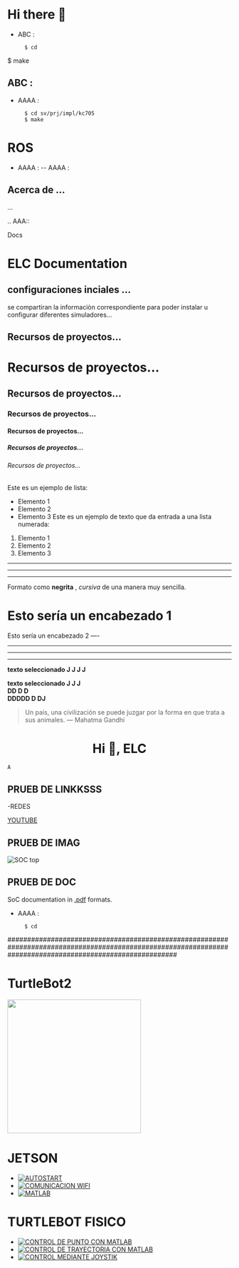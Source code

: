 
# Hi there 👋

- ABC :

        $ cd

$ make
## ABC :

- AAAA :

        $ cd sv/prj/impl/kc705
        $ make
  





ROS 
===================

- AAAA :
-- AAAA :
  
## Acerca de ...
 ...

.. AAA::

  Docs

ELC  Documentation
===================

## configuraciones inciales  ...

se compartiran la informaciòn correspondiente para poder instalar u configurar diferentes simuladores...


##  Recursos de proyectos...


# Recursos de proyectos...
##  Recursos de proyectos...
###   Recursos de proyectos...
####   Recursos de proyectos...
#####    Recursos de proyectos...
######   Recursos de proyectos...


Este es un ejemplo de lista:
- Elemento 1
- Elemento 2
- Elemento 3
Este es un ejemplo de texto que da entrada a una lista numerada:
1. Elemento 1
2. Elemento 2
3. Elemento 3

***
---
___

Formato como **negrita** , *cursiva* de una manera muy sencilla.


Esto sería un encabezado 1
===
Esto sería un encabezado 2
—-


***
---
___


 __texto seleccionado J J J  J__ 


 __texto seleccionado J J J  
 DD D                 D    
 DDDDD      D               DJ__ 

> Un país, una civilización se puede juzgar por la forma en que trata a sus animales.  — Mahatma Gandhi


<h1 align="center">Hi 👋, ELC </h1>

``A                                                                                                                                                                                                                             `` 




<!-- 
- 🌱 I’m currently learning ...
- 👯 I’m looking to collaborate on ...
- 🤔 I’m looking for help with ...
- 💬 Ask me about ...
- 📫 How to reach me: ...
- 😄 Pronouns: ...
- ⚡ Fun fact: ...
-->


## PRUEB DE LINKKSSS
-REDES

[YOUTUBE](https://www.youtube.com/watch?v=4fezP875xOQ)



## PRUEB DE IMAG

![SOC top](docs/doxygen/pics/soc_top_v5.png)


## PRUEB DE DOC

SoC documentation in [.pdf](docs/riscv_vhdl_trm.pdf) formats.


- AAAA :

        $ cd





###########################################################################################################################################################

#


##


####

# TurtleBot2



<img src="https://www.google.com/url?sa=i&url=https%3A%2F%2Fwww.turtlebot.com%2Fturtlebot2%2F&psig=AOvVaw0xbwcxs1fNp_6Ubvn1Z7Y0&ust=1694126521731000&source=images&cd=vfe&opi=89978449&ved=0CBAQjRxqFwoTCPCqvKaHl4EDFQAAAAAdAAAAABAI" width="300">



# JETSON 

- [![AUTOSTART](https://github.com/ERICKLOCR/AUTOSART)](https://github.com/ERICKLOCR/AUTOSART)
- [![COMUNICACION WIFI](https://github.com/ERICKLOCR/wifi__.git)](https://github.com/ERICKLOCR/wifi__.git)
- [![MATLAB](https://github.com/ERICKLOCR/NUEVAPRUEBA)](https://github.com/ERICKLOCR/NUEVAPRUEBA)





# TURTLEBOT FISICO 

- [![CONTROL DE PUNTO CON MATLAB ](https://github.com/ERICKLOCR/NUEVAPRUEBA)](https://github.com/ERICKLOCR/NUEVAPRUEBA)
- [![CONTROL DE TRAYECTORIA CON MATLAB](https://github.com/ERICKLOCR/NUEVAPRUEBA)](https://github.com/ERICKLOCR/NUEVAPRUEBA)
- [![CONTROL MEDIANTE JOYSTIK](https://github.com/ERICKLOCR/NUEVAPRUEBA)](https://github.com/ERICKLOCR/NUEVAPRUEBA)













































